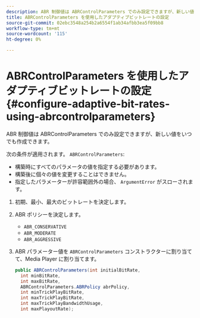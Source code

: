 ```yaml
---
description: ABR 制御値は ABRControlParameters でのみ設定できますが、新しい値をいつでも作成できます。
title: ABRControlParameters を使用したアダプティブビットレートの設定
source-git-commit: 02ebc3548a254b2a6554f1ab34afbb3ea5f09bb8
workflow-type: tm+mt
source-wordcount: '115'
ht-degree: 0%

---
```


# ABRControlParameters を使用したアダプティブビットレートの設定{#configure-adaptive-bit-rates-using-abrcontrolparameters}

ABR 制御値は ABRControlParameters でのみ設定できますが、新しい値をいつでも作成できます。

次の条件が適用されます。 `ABRControlParameters`:

* 構築時にすべてのパラメータの値を指定する必要があります。
* 構築後に個々の値を変更することはできません。
* 指定したパラメーターが許容範囲外の場合、 `ArgumentError` がスローされます。

1. 初期、最小、最大のビットレートを決定します。
1. ABR ポリシーを決定します。

   * `ABR_CONSERVATIVE`
   * `ABR_MODERATE`
   * `ABR_AGGRESSIVE`

1. ABR パラメーター値を `ABRControlParameters` コンストラクターに割り当てて、Media Player に割り当てます。

   ```java
   public ABRControlParameters(int initialBitRate, 
     int minBitRate, 
     int maxBitRate, 
     ABRControlParameters.ABRPolicy abrPolicy, 
     int minTrickPlayBitRate, 
     int maxTrickPlayBitRate, 
     int maxTrickPlayBandwidthUsage, 
     int maxPlayoutRate);
   ```
